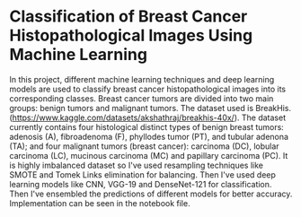 # Classification of Breast Cancer Histopathological Images Using Machine Learning

In this project, different machine learning techniques and deep learning models are used to classify breast cancer histopathological images into its corresponding classes.
Breast cancer tumors are divided into two main groups: benign tumors and malignant tumors.
The dataset used is BreakHis. (https://www.kaggle.com/datasets/akshathraj/breakhis-40x/).
The dataset currently contains four histological distinct types of benign breast tumors: adenosis (A), fibroadenoma (F), phyllodes tumor (PT), and tubular adenona (TA);  and four malignant tumors (breast cancer): carcinoma (DC), lobular carcinoma (LC), mucinous carcinoma (MC) and papillary carcinoma (PC).
It is highly imbalanced dataset so I've used resampling techniques like SMOTE and Tomek Links elimination for balancing.
Then I've used deep learning models like CNN, VGG-19 and DenseNet-121 for classification.
Then I've ensembled the predictions of different models for better accuracy.
Implementation can be seen in the notebook file.
